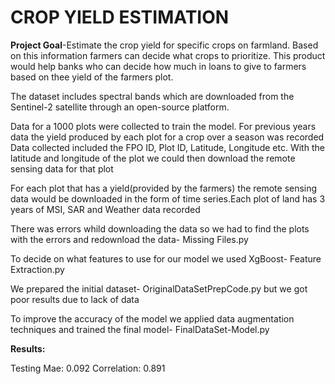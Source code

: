 # CROP YIELD ESTIMATION

**Project Goal**-Estimate the crop yield for specific crops on farmland. Based on this information farmers can decide what crops to prioritize. This product would help banks who can decide how much in loans to give to farmers based on thee yield of the farmers plot.



The dataset includes spectral bands which are downloaded from the Sentinel-2 satellite through an open-source platform. 

Data for a 1000 plots were collected to train the model. For previous years data the yield produced by each plot for a crop over a season was recorded Data collected included the FPO ID, Plot ID, Latitude, Longitude etc. With the latitude and longitude of the plot we could then download the remote sensing data for that plot


For each plot that has a yield(provided by the farmers) the remote sensing data would be downloaded in the form of time series.Each plot of land has 3 years of MSI, SAR and Weather data recorded


There was errors whild downloading the data so we had to find the plots with the errors and redownload the data- Missing Files.py

To decide on what features to use for our model we used XgBoost- Feature Extraction.py

We prepared the initial dataset- OriginalDataSetPrepCode.py but we got poor results due to lack of data

To improve the accuracy of the model we applied data augmentation techniques and trained the final model- FinalDataSet-Model.py

**Results:**

Testing Mae: 0.092
Correlation: 0.891


